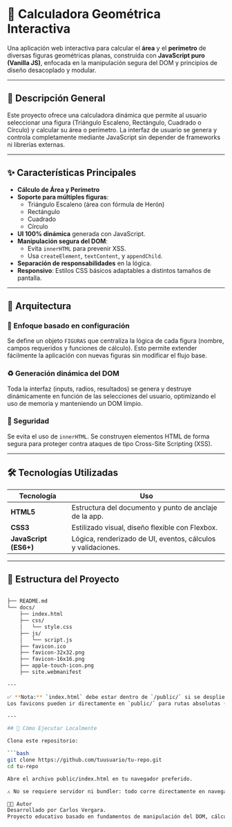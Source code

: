 # 🧮 Calculadora Geométrica Interactiva

Una aplicación web interactiva para calcular el **área** y el **perímetro** de diversas figuras geométricas planas, construida con **JavaScript puro (Vanilla JS)**, enfocada en la manipulación segura del DOM y principios de diseño desacoplado y modular.

---

## 📌 Descripción General

Este proyecto ofrece una calculadora dinámica que permite al usuario seleccionar una figura (Triángulo Escaleno, Rectángulo, Cuadrado o Círculo) y calcular su área o perímetro. La interfaz de usuario se genera y controla completamente mediante JavaScript sin depender de frameworks ni librerías externas.

---

## ✨ Características Principales

- **Cálculo de Área y Perímetro**
- **Soporte para múltiples figuras**:
  - Triángulo Escaleno (área con fórmula de Herón)
  - Rectángulo
  - Cuadrado
  - Círculo
- **UI 100% dinámica** generada con JavaScript.
- **Manipulación segura del DOM**:
  - Evita `innerHTML` para prevenir XSS.
  - Usa `createElement`, `textContent`, y `appendChild`.
- **Separación de responsabilidades** en la lógica.
- **Responsivo**: Estilos CSS básicos adaptables a distintos tamaños de pantalla.

---

## 🧠 Arquitectura

### 🔧 Enfoque basado en configuración
Se define un objeto `FIGURAS` que centraliza la lógica de cada figura (nombre, campos requeridos y funciones de cálculo). Esto permite extender fácilmente la aplicación con nuevas figuras sin modificar el flujo base.

### ♻️ Generación dinámica del DOM
Toda la interfaz (inputs, radios, resultados) se genera y destruye dinámicamente en función de las selecciones del usuario, optimizando el uso de memoria y manteniendo un DOM limpio.

### 🔐 Seguridad
Se evita el uso de `innerHTML`. Se construyen elementos HTML de forma segura para proteger contra ataques de tipo Cross-Site Scripting (XSS).

---

## 🛠️ Tecnologías Utilizadas

| Tecnología | Uso |
|------------|-----|
| **HTML5**  | Estructura del documento y punto de anclaje de la app. |
| **CSS3**   | Estilizado visual, diseño flexible con Flexbox. |
| **JavaScript (ES6+)** | Lógica, renderizado de UI, eventos, cálculos y validaciones. |

---

## 📁 Estructura del Proyecto

```bash

├── README.md
└── docs/
    ├── index.html
    ├── css/
    │   └── style.css
    ├── js/
    │   └── script.js
    ├── favicon.ico
    ├── favicon-32x32.png
    ├── favicon-16x16.png
    ├── apple-touch-icon.png
    ├── site.webmanifest

---

✅ **Nota:** `index.html` debe estar dentro de `/public/` si se despliega en plataformas como **Vercel**.  
Los favicons pueden ir directamente en `public/` para rutas absolutas (`/favicon.ico`).

---

## 🚀 Cómo Ejecutar Localmente

Clona este repositorio:

```bash
git clone https://github.com/tuusuario/tu-repo.git
cd tu-repo

Abre el archivo public/index.html en tu navegador preferido.

⚠️ No se requiere servidor ni bundler: todo corre directamente en navegador.

👨‍💻 Autor
Desarrollado por Carlos Vergara.
Proyecto educativo basado en fundamentos de manipulación del DOM, cálculo matemático y diseño modular.